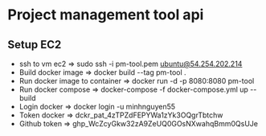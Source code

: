 # Project management tool api

## Setup EC2

- ssh to vm ec2 => sudo ssh -i pm-tool.pem ubuntu@54.254.202.214
- Build docker image => docker build --tag pm-tool .
- Run docker image to container => docker run -d -p 8080:8080 pm-tool
- Run docker compose => docker-compose -f docker-compose.yml up --build
- Login docker => docker login -u minhnguyen55
- Token docker => dckr_pat_4zTPZdFEPYWa1zYk3OQgrTbtchw
- Github token => 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